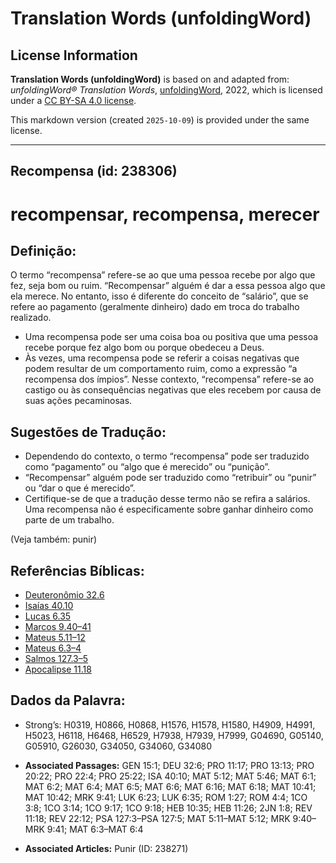 # Translation Words (unfoldingWord)

## License Information

**Translation Words (unfoldingWord)** is based on and adapted from: _unfoldingWord® Translation Words_, [unfoldingWord](https://unfoldingword.org/utw), 2022, which is licensed under a [CC BY-SA 4.0 license](https://creativecommons.org/licenses/by-sa/4.0/legalcode.en).

This markdown version (created `2025-10-09`) is provided under the same license.



--------------------------------

## Recompensa (id: 238306)

recompensar, recompensa, merecer
================================

Definição:
----------

O termo “recompensa” refere\-se ao que uma pessoa recebe por algo que fez, seja bom ou ruim. “Recompensar” alguém é dar a essa pessoa algo que ela merece. No entanto, isso é diferente do conceito de “salário”, que se refere ao pagamento (geralmente dinheiro) dado em troca do trabalho realizado.

* Uma recompensa pode ser uma coisa boa ou positiva que uma pessoa recebe porque fez algo bom ou porque obedeceu a Deus.
* Às vezes, uma recompensa pode se referir a coisas negativas que podem resultar de um comportamento ruim, como a expressão “a recompensa dos ímpios”. Nesse contexto, “recompensa” refere\-se ao castigo ou às consequências negativas que eles recebem por causa de suas ações pecaminosas.

Sugestões de Tradução:
----------------------

* Dependendo do contexto, o termo “recompensa” pode ser traduzido como “pagamento” ou “algo que é merecido” ou “punição”.
* “Recompensar” alguém pode ser traduzido como “retribuir” ou “punir” ou “dar o que é merecido”.
* Certifique\-se de que a tradução desse termo não se refira a salários. Uma recompensa não é especificamente sobre ganhar dinheiro como parte de um trabalho.

(Veja também: punir)

Referências Bíblicas:
---------------------

* [Deuteronômio 32\.6](https://ref.ly/Deut32:6)
* [Isaías 40\.10](https://ref.ly/Isa40:10)
* [Lucas 6\.35](https://ref.ly/Luke6:35)
* [Marcos 9\.40–41](https://ref.ly/Mark9:40-Mark9:41)
* [Mateus 5\.11–12](https://ref.ly/Matt5:11-Matt5:12)
* [Mateus 6\.3–4](https://ref.ly/Matt6:3-Matt6:4)
* [Salmos 127\.3–5](https://ref.ly/Ps127:3-Ps127:5)
* [Apocalipse 11\.18](https://ref.ly/Rev11:18)

Dados da Palavra:
-----------------

* Strong’s: H0319, H0866, H0868, H1576, H1578, H1580, H4909, H4991, H5023, H6118, H6468, H6529, H7938, H7939, H7999, G04690, G05140, G05910, G26030, G34050, G34060, G34080

* **Associated Passages:** GEN 15:1; DEU 32:6; PRO 11:17; PRO 13:13; PRO 20:22; PRO 22:4; PRO 25:22; ISA 40:10; MAT 5:12; MAT 5:46; MAT 6:1; MAT 6:2; MAT 6:4; MAT 6:5; MAT 6:6; MAT 6:16; MAT 6:18; MAT 10:41; MAT 10:42; MRK 9:41; LUK 6:23; LUK 6:35; ROM 1:27; ROM 4:4; 1CO 3:8; 1CO 3:14; 1CO 9:17; 1CO 9:18; HEB 10:35; HEB 11:26; 2JN 1:8; REV 11:18; REV 22:12; PSA 127:3–PSA 127:5; MAT 5:11–MAT 5:12; MRK 9:40–MRK 9:41; MAT 6:3–MAT 6:4
* **Associated Articles:** Punir (ID: 238271)

